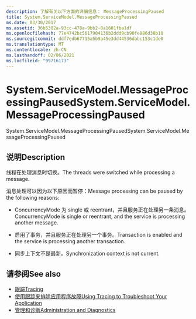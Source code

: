 ```yaml
---
description: 了解有关以下方面的详细信息： MessageProcessingPaused
title: System.ServiceModel.MessageProcessingPaused
ms.date: 03/30/2017
ms.assetid: 36b5302a-93cc-478a-9bb2-8a1601fba1df
ms.openlocfilehash: 77e4742bc5617904136b2ddd9cb90fe886d38b10
ms.sourcegitcommit: ddf7edb67715a5b9a45e3dd44536dabc153c1de0
ms.translationtype: MT
ms.contentlocale: zh-CN
ms.lasthandoff: 02/06/2021
ms.locfileid: "99716173"
---
```

# <a name="systemservicemodelmessageprocessingpaused"></a><span data-ttu-id="374bc-103">System.ServiceModel.MessageProcessingPaused</span><span class="sxs-lookup"><span data-stu-id="374bc-103">System.ServiceModel.MessageProcessingPaused</span></span>

<span data-ttu-id="374bc-104">System.ServiceModel.MessageProcessingPaused</span><span class="sxs-lookup"><span data-stu-id="374bc-104">System.ServiceModel.MessageProcessingPaused</span></span>  
  
## <a name="description"></a><span data-ttu-id="374bc-105">说明</span><span class="sxs-lookup"><span data-stu-id="374bc-105">Description</span></span>  

 <span data-ttu-id="374bc-106">线程在处理消息时切换。</span><span class="sxs-lookup"><span data-stu-id="374bc-106">The threads were switched while processing a message.</span></span>  
  
 <span data-ttu-id="374bc-107">消息处理可以因为以下原因而暂停：</span><span class="sxs-lookup"><span data-stu-id="374bc-107">Message processing can be paused by the following reasons:</span></span>  
  
- <span data-ttu-id="374bc-108">ConcurrencyMode 为 single 或 reentrant，并且服务正在处理另一条消息。</span><span class="sxs-lookup"><span data-stu-id="374bc-108">ConcurrencyMode is single or reentrant, and the service is processing another message.</span></span>  
  
- <span data-ttu-id="374bc-109">启用了事务，并且服务正在处理另一个事务。</span><span class="sxs-lookup"><span data-stu-id="374bc-109">Transaction is enabled and the service is processing another transaction.</span></span>  
  
- <span data-ttu-id="374bc-110">同步上下文不是最新。</span><span class="sxs-lookup"><span data-stu-id="374bc-110">Synchronization context is not current.</span></span>  
  
## <a name="see-also"></a><span data-ttu-id="374bc-111">请参阅</span><span class="sxs-lookup"><span data-stu-id="374bc-111">See also</span></span>

- [<span data-ttu-id="374bc-112">跟踪</span><span class="sxs-lookup"><span data-stu-id="374bc-112">Tracing</span></span>](index.md)
- [<span data-ttu-id="374bc-113">使用跟踪来排除应用程序故障</span><span class="sxs-lookup"><span data-stu-id="374bc-113">Using Tracing to Troubleshoot Your Application</span></span>](using-tracing-to-troubleshoot-your-application.md)
- [<span data-ttu-id="374bc-114">管理和诊断</span><span class="sxs-lookup"><span data-stu-id="374bc-114">Administration and Diagnostics</span></span>](../index.md)
